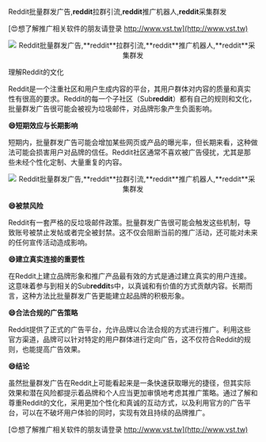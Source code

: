 Reddit批量群发广告,**reddit**拉群引流,**reddit**推广机器人,**reddit**采集群发

[😍想了解推广相关软件的朋友请登录 http://www.vst.tw](http://www.vst.tw)

 <center><img src="https://vst.tw/MP4/tuiguang/png/5.png" alt="Reddit批量群发广告,**reddit**拉群引流,**reddit**推广机器人,**reddit**采集群发"></center>

理解Reddit的文化

Reddit是一个注重社区和用户生成内容的平台，其用户群体对内容的质量和真实性有很高的要求。Reddit的每一个子社区（Sub**reddit**）都有自己的规则和文化，批量群发广告很可能会被视为垃圾邮件，对品牌形象产生负面影响。

**😄短期效应与长期影响**

短期内，批量群发广告可能会增加某些网页或产品的曝光率，但长期来看，这种做法可能会损害用户对品牌的信任。Reddit社区通常不喜欢被广告侵扰，尤其是那些未经个性化定制、大量重复的内容。

 <center><img src="https://vst.tw/MP4/tuiguang/png/0.png" alt="Reddit批量群发广告,**reddit**拉群引流,**reddit**推广机器人,**reddit**采集群发"></center>

**😄被禁风险**

Reddit有一套严格的反垃圾邮件政策。批量群发广告很可能会触发这些机制，导致账号被禁止发帖或者完全被封禁。这不仅会阻断当前的推广活动，还可能对未来的任何宣传活动造成影响。

**😄建立真实连接的重要性**

在Reddit上建立品牌形象和推广产品最有效的方式是通过建立真实的用户连接。这意味着参与到相关的Sub**reddit**s中，以真诚和有价值的方式贡献内容。长期而言，这种方法比批量群发广告更能建立起品牌的积极形象。

**😄合法合规的广告策略**

Reddit提供了正式的广告平台，允许品牌以合法合规的方式进行推广。利用这些官方渠道，品牌可以针对特定的用户群体进行定向广告，这不仅符合Reddit的规则，也能提高广告效果。

**😄结论**

虽然批量群发广告在Reddit上可能看起来是一条快速获取曝光的捷径，但其实际效果和潜在风险都提示着品牌和个人应当更加审慎地考虑其推广策略。通过了解和尊重Reddit的文化，采用更加个性化和真诚的互动方式，以及利用官方的广告平台，可以在不破坏用户体验的同时，实现有效且持续的品牌推广。

[😍想了解推广相关软件的朋友请登录 http://www.vst.tw](http://www.vst.tw)



